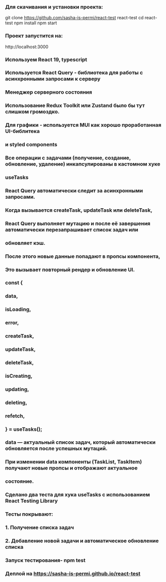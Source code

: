 ### Для скачивания и установки проекта:
git clone https://github.com/sasha-is-permi/react-test  react-test
cd react-test
npm install
npm start

### Проект запустится на:

http://localhost:3000


### Используем React 19, typescript
### Используется React Query - библиотека для работы с асинхронными запросами к серверу
### Менеджер серверного состояния
### Использование Redux Toolkit или Zustand было бы тут слишком громоздко.
### Для графики - используется MUI как хорошо проработанная UI-библитека 
### и styled components




### Все операции с задачами (получение, создание, обновление, удаление) инкапсулированы в кастомном хуке 
### useTasks

### React Query автоматически следит за асинхронными запросами.
### Когда вызывается createTask, updateTask или deleteTask, 
### React Query  выполняет мутацию и после её завершения автоматически  перезапрашивает список задач или 
### обновляет кэш.
### После этого новые данные попадают в пропсы компонента, 
### Это вызывает повторный рендер и обновление UI.


### const {
###  data,
###  isLoading,
###  error,
###  createTask,
###  updateTask,
###  deleteTask,
###  isCreating,
###  updating,
###  deleting,
###  refetch,
### } = useTasks();

### data — актуальный список задач, который автоматически обновляется после успешных мутаций.
### При изменении data компоненты (TaskList, TaskItem) получают новые пропсы и отображают актуальное
### состояние.

### Сделано два теста для хука useTasks с использованием React Testing Library 
### Тесты покрывают:  
### 1. Получение списка задач
### 2. Добавление новой задачи и автоматическое обновление списка

### Запуск тестирования- npm test

### Деплой на https://sasha-is-permi.github.io/react-test
